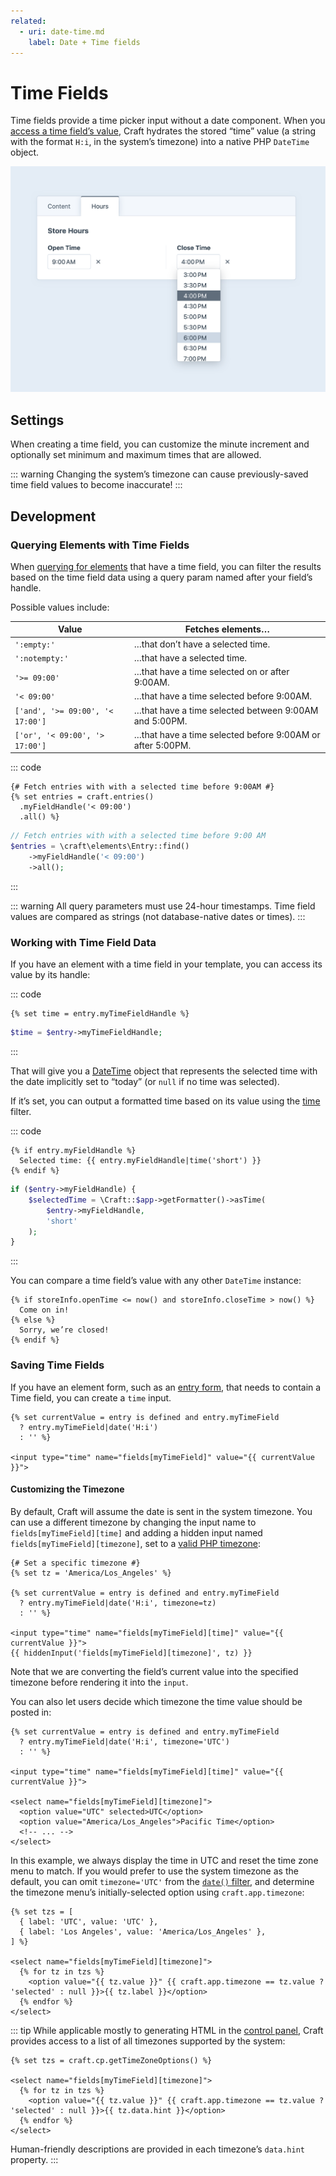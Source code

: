 ```yaml
---
related:
  - uri: date-time.md
    label: Date + Time fields
---
```


# Time Fields

Time fields provide a time picker input without a date component. When you [access a time field’s value](#development), Craft hydrates the stored “time” value (a string with the format `H:i`, in the system’s timezone) into a native PHP `DateTime` object.

<!-- more -->

![Screenshot of two side-by-side time fields in the Craft control panel](../../images/fields-time-ui.png)

## Settings

When creating a time field, you can customize the minute increment and optionally set minimum and maximum times that are allowed.

::: warning
Changing the system’s timezone can cause previously-saved time field values to become inaccurate!
:::

## Development

### Querying Elements with Time Fields

When [querying for elements](../../development/element-queries.md) that have a time field, you can filter the results based on the time field data using a query param named after your field’s handle.

Possible values include:

| Value | Fetches elements…
| - | -
| `':empty:'` | …that don’t have a selected time.
| `':notempty:'` | …that have a selected time.
| `'>= 09:00'` | …that have a time selected on or after 9:00AM.
| `'< 09:00'` | …that have a time selected before 9:00AM.
| `['and', '>= 09:00', '< 17:00']` | …that have a time selected between 9:00AM and 5:00PM.
| `['or', '< 09:00', '> 17:00']` | …that have a time selected before 9:00AM or after 5:00PM.

::: code
```twig
{# Fetch entries with with a selected time before 9:00AM #}
{% set entries = craft.entries()
  .myFieldHandle('< 09:00')
  .all() %}
```
```php
// Fetch entries with with a selected time before 9:00 AM
$entries = \craft\elements\Entry::find()
    ->myFieldHandle('< 09:00')
    ->all();
```
:::

::: warning
All query parameters must use 24-hour timestamps. Time field values are compared as strings (not database-native dates or times).
:::

### Working with Time Field Data

If you have an element with a time field in your template, you can access its value by its handle:

::: code
```twig
{% set time = entry.myTimeFieldHandle %}
```
```php
$time = $entry->myTimeFieldHandle;
```
:::

That will give you a [DateTime](http://php.net/manual/en/class.datetime.php) object that represents the selected time with the date implicitly set to “today” (or `null` if no time was selected).

If it’s set, you can output a formatted time based on its value using the [time](../twig/filters.md#time) filter.

::: code
```twig
{% if entry.myFieldHandle %}
  Selected time: {{ entry.myFieldHandle|time('short') }}
{% endif %}
```
```php
if ($entry->myFieldHandle) {
    $selectedTime = \Craft::$app->getFormatter()->asTime(
        $entry->myFieldHandle, 
        'short'
    );
}
```
:::

You can compare a time field’s value with any other `DateTime` instance:

```twig
{% if storeInfo.openTime <= now() and storeInfo.closeTime > now() %}
  Come on in!
{% else %}
  Sorry, we’re closed!
{% endif %}
```

### Saving Time Fields

If you have an element form, such as an [entry form](kb:entry-form), that needs to contain a Time field, you can create a `time` input.

```twig
{% set currentValue = entry is defined and entry.myTimeField
  ? entry.myTimeField|date('H:i')
  : '' %}

<input type="time" name="fields[myTimeField]" value="{{ currentValue }}">
```

#### Customizing the Timezone

By default, Craft will assume the date is sent in the system timezone. You can use a different timezone by changing the input name to `fields[myTimeField][time]` and adding a hidden input named `fields[myTimeField][timezone]`, set to a [valid PHP timezone](http://php.net/manual/en/timezones.php):

```twig{5}
{# Set a specific timezone #}
{% set tz = 'America/Los_Angeles' %}

{% set currentValue = entry is defined and entry.myTimeField
  ? entry.myTimeField|date('H:i', timezone=tz)
  : '' %}

<input type="time" name="fields[myTimeField][time]" value="{{ currentValue }}">
{{ hiddenInput('fields[myTimeField][timezone]', tz) }}
```

Note that we are converting the field’s current value into the specified timezone before rendering it into the `input`.

You can also let users decide which timezone the time value should be posted in:

```twig
{% set currentValue = entry is defined and entry.myTimeField
  ? entry.myTimeField|date('H:i', timezone='UTC')
  : '' %}

<input type="time" name="fields[myTimeField][time]" value="{{ currentValue }}">

<select name="fields[myTimeField][timezone]">
  <option value="UTC" selected>UTC</option>
  <option value="America/Los_Angeles">Pacific Time</option>
  <!-- ... -->
</select>
```

In this example, we always display the time in UTC and reset the time zone menu to match. If you would prefer to use the system timezone as the default, you can omit `timezone='UTC'` from the [`date()` filter](../twig/filters.md#date), and determine the timezone menu’s initially-selected option using `craft.app.timezone`:

```twig
{% set tzs = [
  { label: 'UTC', value: 'UTC' },
  { label: 'Los Angeles', value: 'America/Los_Angeles' },
] %}

<select name="fields[myTimeField][timezone]">
  {% for tz in tzs %}
    <option value="{{ tz.value }}" {{ craft.app.timezone == tz.value ? 'selected' : null }}>{{ tz.label }}</option>
  {% endfor %}
</select>
```

::: tip
While applicable mostly to generating HTML in the [control panel](../../system/control-panel.md), Craft provides access to a list of all timezones supported by the system:

```twig
{% set tzs = craft.cp.getTimeZoneOptions() %}

<select name="fields[myTimeField][timezone]">
  {% for tz in tzs %}
    <option value="{{ tz.value }}" {{ craft.app.timezone == tz.value ? 'selected' : null }}>{{ tz.data.hint }}</option>
  {% endfor %}
</select>
```

Human-friendly descriptions are provided in each timezone’s `data.hint` property.
:::
